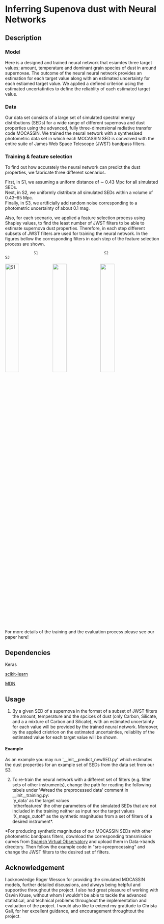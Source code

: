 
# Inferring Supenova dust with Neural Networks

## Description

### Model
Here is a designed and trained neural network that esiamtes three target values; amount, temperature and dominant grain species of dust in around supernovae. The outcome of the neural neural network provides an estimation for each target value along with an estimated uncertainty for each estiamed target value. We applied a defined criterion using the estimated uncertatinties to define the reliablity of each estimated target value.

### Data
Our data set consists of a large set of simulated spectral energy distributions (SEDs) for a wide range of different supernova and dust properties using the advanced, fully three-dimensional radiative transfer code MOCASSIN. We trained the neural network with a synthesised photometric data set in which each MOCASSIN SED is convolved with the entire suite of James Web Space Telescope (JWST) bandpass filters.


### Training \& feature selection
To find out how accurately the neural network can predict the dust properties, we fabricate three different scenarios.


First, in S1, we assuming a uniform distance of ∼ 0.43 Mpc for all simulated SEDs.<br/>
Next, in S2, we uniformly distribute all simulated SEDs within a volume of 0.43–65 Mpc.<br/>
Finally, in S3, we artificially add random noise corresponding to a photometric uncertainty of about 0.1 mag.<br/>

Also, for each scenario, we applied a feature selection process using Shapley values, to find the least number of JWST filters to be able to estimate supernova dust properties. Therefore, in each step different subsets of JWST filters are used for training the neural network. In the figures bellow the corresponding filters in each step of the feature selection process are shown.

                 S1                              S2                                S3

<img src="https://user-images.githubusercontent.com/29614210/147156639-70dee60a-7c9e-4888-9890-fa2458a97a95.png" alt="S1" width="30%"/> <img src="https://user-images.githubusercontent.com/29614210/147156716-a44f3e95-e628-4c9c-ab2e-d109ecbd24f7.png" width="30%"/> <img src="https://user-images.githubusercontent.com/29614210/147156777-cc973599-506e-40fa-81ab-2ad2518b7c3c.png" width="30%"/> 


For more details of the training and the evaluation process please see our paper here!




## Dependencies

Keras

[scikit-learn](https://scikit-learn.org/stable/)

[MDN](https://github.com/ZoeAnsari/keras-mdn-layer)

## Usage

 1. By a given SED of a supernova in the format of a subset of JWST filters the amount, temperature and the spcices of dust (only Carbon, Silicate, and a a mixture of Carbon and Silicate), with an estimated uncertainty for each value will be provided by the trained neural network. Moreover, by the applied crietrion on the estimated uncertainties, reliablity of the estimated value for each target value will be shown.

  #### Example

  As an example you may run '__init__predict_newSED.py' which estimates the dust properties for an example set of SEDs from the data set from our S3.



 2. To re-train the neural network with a different set of filters (e.g. filter sets of other instruments), change the path for reading the following tabels under '##read the preprocessed data' comment in __init__training.py:<br/>
'y_data' as the target values<br/>
'otherfeatures' the other parameters of the simulated SEDs that are not included in the training neither as input nor the target values<br/>
'X_mags_cutoff' as the synthetic magnitudes from a set of filters of a desired instrument*.<br/>


  *For producing synthetic magnitudes of our MOCASSIN SEDs with other photometric bandpass filters, download the corresponding transmission curves from [Spanish Virtual Observatory](http://svo2.cab.inta-csic.es/svo/theory/fps3/index.php?mode=browse&gname=JWST&asttype=) and upload them in Data->bands directory. Then follow the example code in "src->preprocessing" and change the JWST filters to the desired set of filters.



## Acknowledgement

I acknowledge Roger Wesson for providing the simulated MOCASSIN models, further detailed discussions, and always being helpful and supportive throughout the project. I also had great pleasure of working with Oswin Kruse, without whom I wouldn't be able to tackle the advanced statistical, and technical problems throughout the implementation and evaluation of the project. I would also like to extend my gratitude to Christa Gall, for her excellent guidance, and encouragement throughtout the project. 
